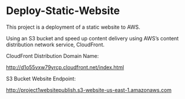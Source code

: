 # Deploy-Static-Website

This project is a deployment of a static website to AWS.

Using an S3 bucket and speed up content delivery using AWS’s content distribution network service, CloudFront.

CloudFront Distribution Domain Name:

http://d1o55vxw79yrcp.cloudfront.net/index.html

S3 Bucket Website Endpoint:

http://project1websitepublish.s3-website-us-east-1.amazonaws.com
